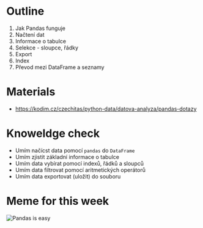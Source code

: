 # Outline

1. Jak Pandas funguje
2. Načtení dat
3. Informace o tabulce
4. Selekce - sloupce, řádky
5. Export
6. Index
7. Převod mezi DataFrame a seznamy

# Materials

* <https://kodim.cz/czechitas/python-data/datova-analyza/pandas-dotazy>

# Knoweldge check

* Umím načícst data pomocí `pandas` do `DataFrame`
* Umím zjistit základní informace o tabulce
* Umím data vybírat pomocí indexů, řádků a sloupců
* Umím data filtrovat pomocí aritmetických operátorů
* Umím data exportovat (uložit) do souboru

# Meme for this week

![Pandas is easy](https://memegenerator.net/img/instances/73988569/pythonpandas-is-easy-import-and-go.jpg)
